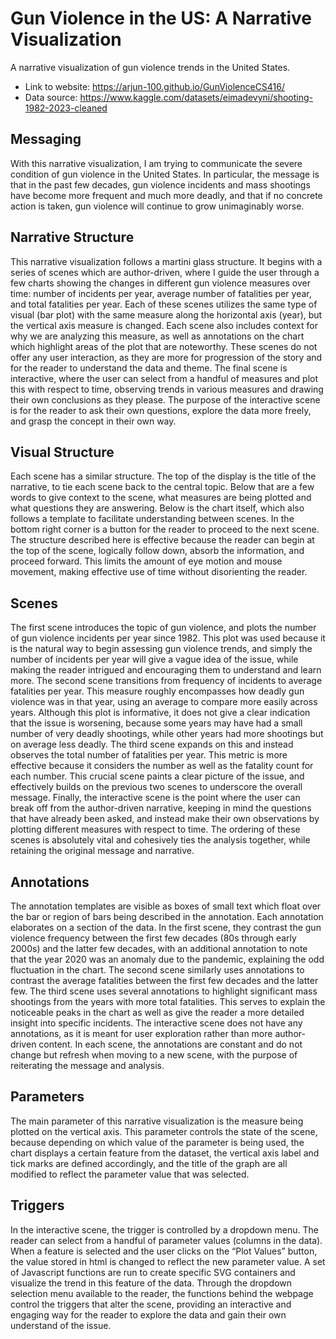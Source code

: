 # Gun Violence in the US: A Narrative Visualization
A narrative visualization of gun violence trends in the United States.
- Link to website: https://arjun-100.github.io/GunViolenceCS416/
- Data source: https://www.kaggle.com/datasets/eimadevyni/shooting-1982-2023-cleaned 


## Messaging
With this narrative visualization, I am trying to communicate the severe condition of gun violence in the United States. In particular, the message is that in the past few 
decades, gun violence incidents and mass shootings have become more frequent and much more deadly, and that if no concrete action is taken, gun violence will continue to 
grow unimaginably worse.


## Narrative Structure
This narrative visualization follows a martini glass structure. It begins with a series of scenes which are author-driven, where I guide the user through a few charts showing 
the changes in different gun violence measures over time: number of incidents per year, average number of fatalities per year, and total fatalities per year. Each of these 
scenes utilizes the same type of visual (bar plot) with the same measure along the horizontal axis (year), but the vertical axis measure is changed. Each scene also includes 
context for why we are analyzing this measure, as well as annotations on the chart which highlight areas of the plot that are noteworthy. These scenes do not offer any user 
interaction, as they are more for progression of the story and for the reader to understand the data and theme. The final scene is interactive, where the user can select from 
a handful of measures and plot this with respect to time, observing trends in various  measures and drawing their own conclusions as they please. The purpose of the interactive 
scene is for the reader to ask their own questions, explore the data more freely, and grasp the concept in their own way.


## Visual Structure
Each scene has a similar structure. The top of the display is the title of the narrative, to tie each scene back to the central topic. Below that are a few words to give context 
to the scene, what measures are being plotted and what questions they are answering. Below is the chart itself, which also follows a template to facilitate understanding between 
scenes. In the bottom right corner is a button for the reader to proceed to the next scene. The structure described here is effective because the reader can begin at the top of 
the scene, logically follow down, absorb the information, and proceed forward. This limits the amount of eye motion and mouse movement, making effective use of time without 
disorienting the reader.


## Scenes
The first scene introduces the topic of gun violence, and plots the number of gun violence incidents per year since 1982. This plot was used because it is the natural way to begin 
assessing gun violence trends, and simply the number of incidents per year will give a vague idea of the issue, while making the reader intrigued and encouraging them to understand 
and learn more. The second scene transitions from frequency of incidents to average fatalities per year. This measure roughly encompasses how deadly gun violence was in that year, 
using an average to compare more easily across years. Although this plot is informative, it does not give a clear indication that the issue is worsening, because some years may have 
had a small number of very deadly shootings, while other years had more shootings but on average less deadly. The third scene expands on this and instead observes the total number 
of fatalities per year. This metric is more effective because it considers the number as well as the fatality count for each number. This crucial scene paints a clear picture of the 
issue, and effectively builds on the previous two scenes to underscore the overall message. Finally, the interactive scene is the point where the user can break off from the 
author-driven narrative, keeping in mind the questions that have already been asked, and instead make their own observations by plotting different measures with respect to time. 
The ordering of these scenes is absolutely vital and cohesively ties the analysis together, while retaining the original message and narrative.


## Annotations
The annotation templates are visible as boxes of small text which float over the bar or region of bars being described in the annotation. Each annotation elaborates on a section 
of the data. In the first scene, they contrast the gun violence frequency between the first few decades (80s through early 2000s) and the latter few decades, with an additional 
annotation to note that the year 2020 was an anomaly due to the pandemic, explaining the odd fluctuation in the chart. The second scene similarly uses annotations to contrast the 
average fatalities between the first few decades and the latter few. The third scene uses several annotations to highlight significant mass shootings from the years with more total 
fatalities. This serves to explain the noticeable peaks in the chart as well as give the reader a more detailed insight into specific incidents. The interactive scene does not have 
any annotations, as it is meant for user exploration rather than more author-driven content. In each scene, the annotations are constant and do not change but refresh when moving 
to a new scene, with the purpose of reiterating the message and analysis.


## Parameters
The main parameter of this narrative visualization is the measure being plotted on the vertical axis. This parameter controls the state of the scene, because depending on which 
value of the parameter is being used, the chart displays a certain feature from the dataset, the vertical axis label and tick marks are defined accordingly, and the title of the 
graph are all modified to reflect the parameter value that was selected.


## Triggers
In the interactive scene, the trigger is controlled by a dropdown menu. The reader can select from a handful of parameter values (columns in the data). When a feature is selected 
and the user clicks on the “Plot Values” button, the value stored in html is changed to reflect the new parameter value. A set of Javascript functions are run to create specific 
SVG containers and visualize the trend in this feature of the data. Through the dropdown selection menu available to the reader, the functions behind the webpage control the triggers 
that alter the scene, providing an interactive and engaging way for the reader to explore the data and gain their own understand of the issue.


